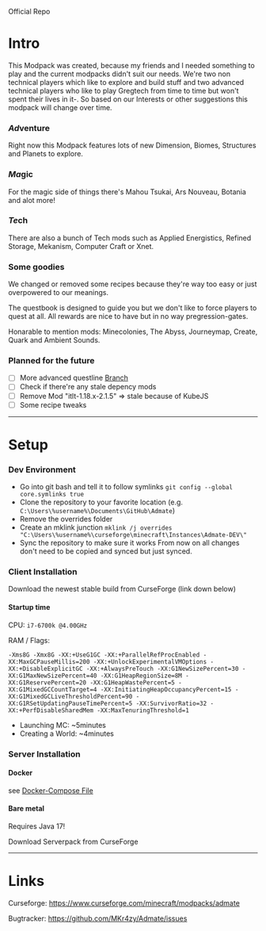 Official Repo

# Intro
This Modpack was created, because my friends and I needed something to play and the current modpacks didn't suit our needs. 
We're two non technical players which like to explore and build stuff and two advanced technical players who like to play Gregtech from time to time but won't spent their lives in it-.
So based on our Interests or other suggestions this modpack will change over time.

### *Ad*venture
Right now this Modpack features lots of new Dimension, Biomes, Structures and Planets to explore.

### *Ma*gic
For the magic side of things there's Mahou Tsukai, Ars Nouveau, Botania and alot more!

### *Te*ch
There are also a bunch of Tech mods such as Applied Energistics, Refined Storage, Mekanism, Computer Craft or Xnet. 


### Some goodies
We changed or removed some recipes because they're way too easy or just overpowered to our meanings.

The questbook is designed to guide you but we don't like to force players to quest at all. All rewards are nice to have but in no way pregression-gates.

Honarable to mention mods: Minecolonies, The Abyss, Journeymap, Create, Quark and Ambient Sounds.



### Planned for the future
- [ ] More advanced questline [Branch](https://github.com/MKr4zy/Admate/tree/questline)
- [ ] Check if there're any stale depency mods
- [ ] Remove Mod "itlt-1.18.x-2.1.5" => stale because of KubeJS
- [ ] Some recipe tweaks

---

# Setup


### Dev Environment
- Go into git bash and tell it to follow symlinks `git config --global core.symlinks true`
- Clone the repository to your favorite location (e.g. `C:\Users\%username%\Documents\GitHub\Admate`)
- Remove the overrides folder
- Create an mklink junction `mklink /j overrides "C:\Users\%username%\curseforge\minecraft\Instances\Admate-DEV\"`
- Sync the repository to make sure it works
From now on all changes don't need to be copied and synced but just synced.


### Client Installation 
Download the newest stable build from CurseForge (link down below)


#### Startup time

CPU: `i7-6700k @4.00GHz`

RAM / Flags:
```
-Xms8G -Xmx8G -XX:+UseG1GC -XX:+ParallelRefProcEnabled -XX:MaxGCPauseMillis=200 -XX:+UnlockExperimentalVMOptions -XX:+DisableExplicitGC -XX:+AlwaysPreTouch -XX:G1NewSizePercent=30 -XX:G1MaxNewSizePercent=40 -XX:G1HeapRegionSize=8M -XX:G1ReservePercent=20 -XX:G1HeapWastePercent=5 -XX:G1MixedGCCountTarget=4 -XX:InitiatingHeapOccupancyPercent=15 -XX:G1MixedGCLiveThresholdPercent=90 -XX:G1RSetUpdatingPauseTimePercent=5 -XX:SurvivorRatio=32 -XX:+PerfDisableSharedMem -XX:MaxTenuringThreshold=1
```

- Launching MC: ~5minutes
- Creating a World: ~4minutes


### Server Installation


#### Docker
see [Docker-Compose File](docker-compose.yml)


#### Bare metal
Requires Java 17!

Download Serverpack from CurseForge

---

# Links
Curseforge: https://www.curseforge.com/minecraft/modpacks/admate

Bugtracker: https://github.com/MKr4zy/Admate/issues
